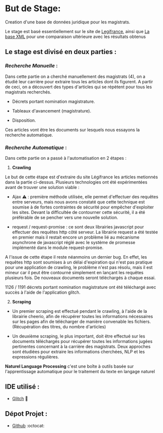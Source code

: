# But de Stage:

Creation d'une base de données juridique pour les magistrats.


Le stage est basé essentiellement sur le site de [Legifrance](https://www.legifrance.gouv.fr/), ainsi que [La base XML]( https://www.steinertriples.fr/ncohen/data/nominations_JORF/) pour une comparaison ultérieure avec les résultats obtenus 

## Le stage est divisé en deux parties :
 
### *Recherche Manuelle* :

Dans cette partie on a cherché manuellement des magistrats (4), on a étudié leur carrière pour extraire tous les articles dont ils figurent. A partir de ceci, on a découvert des types d'articles qui se répètent pour tous les magistrats recherchés.

- Décrets portant nomination magistrature.

- Tableaux d'avancement (magistrature).

- Disposition.

Ces articles vont être les documents sur lesquels nous essayons la recherche automatique.


### *Recherche Automatique* :
  

Dans cette partie on a passé à l'automatisation en 2 étapes :


 1. **Crawling** 
 
 Le but de cette étape est d'extraire du site Légifrance les articles metionnés dans la partie ci-dessus. Plusieurs technologies ont été expérimentées avant de trouver une solution viable :
 
 - Ajax :warning: : première méthode utilisée, elle permet d'effectuer des requêtes entre serveurs, mais nous avons constaté que cette technique est soumise à de fortes contraintes de sécurité pour empêcher d'exploiter les sites. Devant la difficultée de contourner cette sécurité, il a été préférable de se pencher vers une nouvelle solution.
 
 - request / request-promise : ce sont deux librairies javascript pour effectuer des requêtes http côté serveur. La librairie request a été testée en premier mais il restait encore un problème lié au mécanisme asynchrone de javascript réglé avec le système de promesse implémenté dans le module request-promise.
 
 A l'issue de cette étape il reste néanmoins un dernier bug. En effet, les requêtes http sont soumises à un délai d'expiration qui n'est pas pratique pour une application de crawling, le problème n'est pas résolu, mais il est mineur car il peut être contourné simplement en lançant les requêtes plusieurs fois. De nouveaux documents seront téléchargés à chaque essai.
 
 1126 / 1191 décrets portant nomination magistrature ont été téléchargé avec succès à l'aide de l'application glitch.
 
 2. **Scraping** 
     
 - Un premier scraping est effectué pendant le crawling, à l'aide de la librairie cheerio, afin de récupérer toutes les informations nécessaires sur les pages afin de télécharger de manière convenable les fichiers. (Récupération des titres, du nombre d'articles)
 
 - Un deuxième scraping, le plus important, doit être effectué sur les documents téléchargés pour récupérer toutes les informations jugées pertinentes concernant à la carrière des magistrats. Deux approches sont étudiées pour extraire les informations cherchées, NLP et les expressions régulières.

**Naturel Language Processing** c'est une boîte à outils basée sur l'apprentissage automatique pour le traitement du texte en langage naturel

## IDE utilisé :

- [Glitch](https://glitch.com) :flags:

## Dépot Projet :

- [Github](https://github.com/) :octocat:
